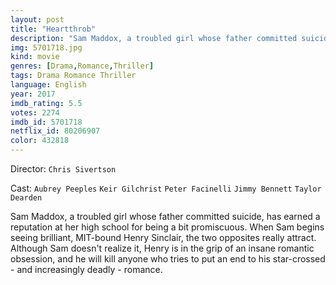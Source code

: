 ```yaml
---
layout: post
title: "Heartthrob"
description: "Sam Maddox, a troubled girl whose father committed suicide, has earned a reputation at her high school for being a bit promiscuous. When Sam begins seeing brilliant, MIT-bound Henry Sinclair, the two opposites really attract. Although Sam doesn't realize it, Henry is in the grip of an insane romantic obsession, and he will kill anyone who tries to put an end to his star-crossed - and increasingly deadly - romance..."
img: 5701718.jpg
kind: movie
genres: [Drama,Romance,Thriller]
tags: Drama Romance Thriller 
language: English
year: 2017
imdb_rating: 5.5
votes: 2274
imdb_id: 5701718
netflix_id: 80206907
color: 432818
---
```

Director: `Chris Sivertson`  

Cast: `Aubrey Peeples` `Keir Gilchrist` `Peter Facinelli` `Jimmy Bennett` `Taylor Dearden` 

Sam Maddox, a troubled girl whose father committed suicide, has earned a reputation at her high school for being a bit promiscuous. When Sam begins seeing brilliant, MIT-bound Henry Sinclair, the two opposites really attract. Although Sam doesn't realize it, Henry is in the grip of an insane romantic obsession, and he will kill anyone who tries to put an end to his star-crossed - and increasingly deadly - romance.